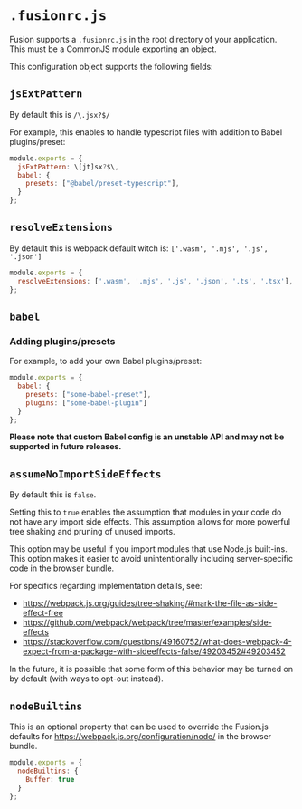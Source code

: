 # `.fusionrc.js`

Fusion supports a `.fusionrc.js` in the root directory of your application. This must be a CommonJS module exporting an object.

This configuration object supports the following fields:

## `jsExtPattern`

By default this is `/\.jsx?$/`

For example, this enables to handle typescript files with addition to Babel plugins/preset:

```js
module.exports = {
  jsExtPattern: \[jt]sx?$\,
  babel: {
    presets: ["@babel/preset-typescript"],
  }
};
```

## `resolveExtensions`

By default this is webpack default witch is: `['.wasm', '.mjs', '.js', '.json']`

```js
module.exports = {
  resolveExtensions: ['.wasm', '.mjs', '.js', '.json', '.ts', '.tsx'],
};
```

## `babel`

### Adding plugins/presets

For example, to add your own Babel plugins/preset:

```js
module.exports = {
  babel: {
    presets: ["some-babel-preset"],
    plugins: ["some-babel-plugin"]
  }
};
```

**Please note that custom Babel config is an unstable API and may not be supported in future releases.**


## `assumeNoImportSideEffects`

By default this is `false`.

Setting this to `true` enables the assumption that modules in your code do not have any import side effects. This assumption allows for more powerful tree shaking and pruning of unused imports.

This option may be useful if you import modules that use Node.js built-ins. This option makes it easier to avoid unintentionally including server-specific code in the browser bundle.

For specifics regarding implementation details, see:
 - https://webpack.js.org/guides/tree-shaking/#mark-the-file-as-side-effect-free
 - https://github.com/webpack/webpack/tree/master/examples/side-effects
 - https://stackoverflow.com/questions/49160752/what-does-webpack-4-expect-from-a-package-with-sideeffects-false/49203452#49203452

In the future, it is possible that some form of this behavior may be turned on by default (with ways to opt-out instead).

## `nodeBuiltins`

This is an optional property that can be used to override the Fusion.js defaults for https://webpack.js.org/configuration/node/ in the browser bundle.

```js
module.exports = {
  nodeBuiltins: {
    Buffer: true
  }
};
```

